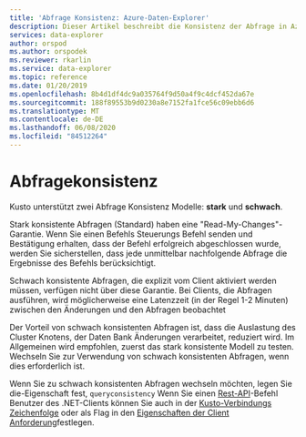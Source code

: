 ```yaml
---
title: 'Abfrage Konsistenz: Azure-Daten-Explorer'
description: Dieser Artikel beschreibt die Konsistenz der Abfrage in Azure Daten-Explorer.
services: data-explorer
author: orspod
ms.author: orspodek
ms.reviewer: rkarlin
ms.service: data-explorer
ms.topic: reference
ms.date: 01/20/2019
ms.openlocfilehash: 8b4d1df4dc9a035764f9d50a4f9c4dcf452da67e
ms.sourcegitcommit: 188f89553b9d0230a8e7152fa1fce56c09ebb6d6
ms.translationtype: MT
ms.contentlocale: de-DE
ms.lasthandoff: 06/08/2020
ms.locfileid: "84512264"
---
```

# <a name="query-consistency"></a>Abfragekonsistenz

Kusto unterstützt zwei Abfrage Konsistenz Modelle: **stark** und **schwach**.

Stark konsistente Abfragen (Standard) haben eine "Read-My-Changes"-Garantie. Wenn Sie einen Befehls Steuerungs Befehl senden und Bestätigung erhalten, dass der Befehl erfolgreich abgeschlossen wurde, werden Sie sicherstellen, dass jede unmittelbar nachfolgende Abfrage die Ergebnisse des Befehls berücksichtigt.

Schwach konsistente Abfragen, die explizit vom Client aktiviert werden müssen, verfügen nicht über diese Garantie. Bei Clients, die Abfragen ausführen, wird möglicherweise eine Latenzzeit (in der Regel 1-2 Minuten) zwischen den Änderungen und den Abfragen beobachtet

Der Vorteil von schwach konsistenten Abfragen ist, dass die Auslastung des Cluster Knotens, der Daten Bank Änderungen verarbeitet, reduziert wird. Im Allgemeinen wird empfohlen, zuerst das stark konsistente Modell zu testen. Wechseln Sie zur Verwendung von schwach konsistenten Abfragen, wenn dies erforderlich ist.

Wenn Sie zu schwach konsistenten Abfragen wechseln möchten, legen Sie die-Eigenschaft fest, `queryconsistency` Wenn Sie einen [Rest-API](../api/rest/request.md)-Befehl Benutzer des .NET-Clients können Sie auch in der [Kusto-Verbindungs Zeichenfolge](../api/connection-strings/kusto.md) oder als Flag in den [Eigenschaften der Client Anforderung](../api/netfx/request-properties.md)festlegen.
